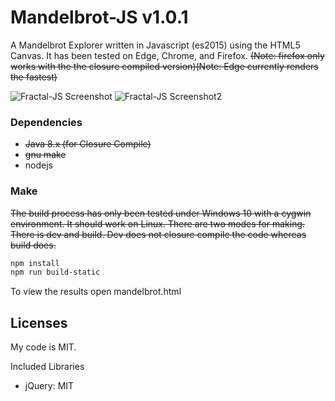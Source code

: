 # Mandelbrot-JS v1.0.1
A Mandelbrot Explorer written in Javascript (es2015) using the HTML5 Canvas. It has been tested on Edge, Chrome, and Firefox.
~~(Note: firefox only works with the the closure compiled version)(Note: Edge currently renders the fastest)~~

![Fractal-JS Screenshot](https://raw.githubusercontent.com/Sparkx120/mandelbrot-js/master/screenshot.png) ![Fractal-JS Screenshot2](https://raw.githubusercontent.com/Sparkx120/mandelbrot-js/master/screenshot2.png) 

### Dependencies
- ~~Java 8.x  (for Closure Compile)~~
- ~~gnu make~~
- nodejs

### Make
~~The build process has only been tested under Windows 10 with a cygwin environment. It should work on Linux.
There are two modes for making. There is dev and build. Dev does not closure compile the code whereas build does.~~

```bash
npm install
npm run build-static
```

To view the results open mandelbrot.html

## Licenses
My code is MIT.

Included Libraries
- jQuery: MIT
